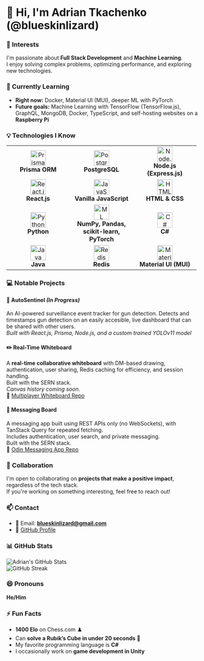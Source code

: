 # 👋 Hi, I'm Adrian Tkachenko (@blueskinlizard)

### 👀 Interests  
I'm passionate about **Full Stack Development** and **Machine Learning**.  
I enjoy solving complex problems, optimizing performance, and exploring new technologies.

### 🌱 Currently Learning  
- **Right now:** Docker, Material UI (MUI), deeper ML with PyTorch  
- **Future goals:** Machine Learning with TensorFlow (TensorFlow.js), GraphQL, MongoDB, Docker, TypeScript, and self-hosting websites on a **Raspberry Pi**

### 💡 Technologies I Know  
<table> 
  <tr> 
    <td align="center" width="150px"> 
      <img src="https://skillicons.dev/icons?i=prisma" width="40" alt="Prisma"/><br> 
      <b>Prisma ORM</b> 
    </td> 
    <td align="center" width="150px"> 
      <img src="https://skillicons.dev/icons?i=postgres" width="40" alt="PostgreSQL"/><br> 
      <b>PostgreSQL</b> 
    </td> 
    <td align="center" width="150px"> 
      <img src="https://skillicons.dev/icons?i=nodejs,express" width="40" alt="Node.js (Express)"/><br> 
      <b>Node.js (Express.js)</b> 
    </td> 
  </tr> 
  <tr> 
    <td align="center" width="150px"> 
      <img src="https://skillicons.dev/icons?i=react" width="40" alt="React.js"/><br> 
      <b>React.js</b> 
    </td> 
    <td align="center" width="150px"> 
      <img src="https://skillicons.dev/icons?i=javascript" width="40" alt="JavaScript"/><br> 
      <b>Vanilla JavaScript</b> 
    </td> 
    <td align="center" width="150px"> 
      <img src="https://skillicons.dev/icons?i=html,css" width="40" alt="HTML & CSS"/><br> 
      <b>HTML & CSS</b> 
    </td> 
  </tr> 
  <tr>
    <td align="center" width="150px"> 
      <img src="https://skillicons.dev/icons?i=python" width="40" alt="Python"/><br> 
      <b>Python</b> 
    </td>
    <td align="center" width="150px"> 
      <img src="https://skillicons.dev/icons?i=numpy,pandas,sklearn,pytorch" width="40" alt="ML Libraries"/><br> 
      <b>NumPy, Pandas, scikit-learn, PyTorch</b> 
    </td>
    <td align="center" width="150px"> 
      <img src="https://skillicons.dev/icons?i=csharp" width="40" alt="C#"/><br> 
      <b>C#</b> 
    </td> 
  </tr>
  <tr>
    <td align="center" width="150px"> 
      <img src="https://skillicons.dev/icons?i=java" width="40" alt="Java"/><br> 
      <b>Java</b> 
    </td>
    <td align="center" width="150px"> 
      <img src="https://skillicons.dev/icons?i=redis" width="40" alt="Redis"/><br> 
      <b>Redis</b> 
    </td>
    <td align="center" width="150px"> 
      <img src="https://skillicons.dev/icons?i=mui" width="40" alt="Material UI"/><br> 
      <b>Material UI (MUI)</b> 
    </td>
  </tr>
</table>

### 💻 Notable Projects  

#### 🤖 AutoSentinel *(In Progress)*  
An AI-powered surveillance event tracker for gun detection. 
Detects and timestamps gun detection on an easily accesible, live dashboard that can be shared with other users.  
*Built with React.js, Prisma, Node.js, and a custom trained YOLOv11 model*

#### ✏️ Real-Time Whiteboard  
A **real-time collaborative whiteboard** with DM-based drawing, authentication, user sharing, Redis caching for efficiency, and session handling.  
Built with the SERN stack.  
*Canvas history coming soon.*  
🔗 [Multiplayer Whiteboard Repo](https://github.com/blueskinlizard/Multiplayer-Whiteboard)

#### 💬 Messaging Board  
A messaging app built using REST APIs only (no WebSockets), with TanStack Query for repeated fetching.  
Includes authentication, user search, and private messaging.  
Built with the SERN stack.  
🔗 [Odin Messaging App Repo](https://github.com/blueskinlizard/Odin-Messaging-App)

### 🤝 Collaboration  
I'm open to collaborating on **projects that make a positive impact**, regardless of the tech stack.  
If you're working on something interesting, feel free to reach out!

### 📫 Contact  
- 📧 Email: **blueskinlizard@gmail.com**  
- 🔗 [GitHub Profile](https://github.com/blueskinlizard)

### 📊 GitHub Stats  
![Adrian's GitHub Stats](https://github-readme-stats.vercel.app/api?username=blueskinlizard&show_icons=true&theme=tokyonight)  
![GitHub Streak](https://github-readme-streak-stats.herokuapp.com/?user=blueskinlizard&theme=tokyonight)

### 😄 Pronouns  
**He/Him**

### ⚡ Fun Facts  
- **1400 Elo** on Chess.com ♟️  
- Can **solve a Rubik’s Cube in under 20 seconds** 🧩  
- My favorite programming language is **C#** 
- I occasionally work on **game development in Unity**
